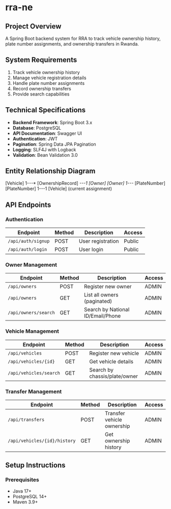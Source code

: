 # rra-ne
## Project Overview
A Spring Boot backend system for RRA to track vehicle ownership history, plate number assignments, and ownership transfers in Rwanda.

## System Requirements
1. Track vehicle ownership history
2. Manage vehicle registration details
3. Handle plate number assignments
4. Record ownership transfers
5. Provide search capabilities

## Technical Specifications
- **Backend Framework**: Spring Boot 3.x
- **Database**: PostgreSQL
- **API Documentation**: Swagger UI
- **Authentication**: JWT
- **Pagination**: Spring Data JPA Pagination
- **Logging**: SLF4J with Logback
- **Validation**: Bean Validation 3.0

## Entity Relationship Diagram
[Vehicle] 1---* [OwnershipRecord] *---1 [Owner]
[Owner] 1---* [PlateNumber]
[PlateNumber] 1---1 [Vehicle] (current assignment)


## API Endpoints

### Authentication
| Endpoint | Method | Description | Access |
|----------|--------|-------------|--------|
| `/api/auth/signup` | POST | User registration | Public |
| `/api/auth/login` | POST | User login | Public |

### Owner Management
| Endpoint | Method | Description | Access |
|----------|--------|-------------|--------|
| `/api/owners` | POST | Register new owner | ADMIN |
| `/api/owners` | GET | List all owners (paginated) | ADMIN |
| `/api/owners/search` | GET | Search by National ID/Email/Phone | ADMIN |

### Vehicle Management
| Endpoint | Method | Description | Access |
|----------|--------|-------------|--------|
| `/api/vehicles` | POST | Register new vehicle | ADMIN |
| `/api/vehicles/{id}` | GET | Get vehicle details | ADMIN |
| `/api/vehicles/search` | GET | Search by chassis/plate/owner | ADMIN |

### Transfer Management
| Endpoint | Method | Description | Access |
|----------|--------|-------------|--------|
| `/api/transfers` | POST | Transfer vehicle ownership | ADMIN |
| `/api/vehicles/{id}/history` | GET | Get ownership history | ADMIN |

## Setup Instructions

### Prerequisites
- Java 17+
- PostgreSQL 14+
- Maven 3.9+
